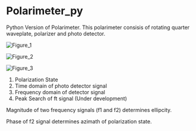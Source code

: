 # Polarimeter_py
Python Version of Polarimeter.
This polarimeter consisis of rotating quarter waveplate, polarizer and photo detector.

![Figure_1](https://user-images.githubusercontent.com/30459885/191657713-83d6a2b4-ddbe-4aea-b46a-6bc7c83ba059.png)

![Figure_2](https://user-images.githubusercontent.com/30459885/191658302-63b957cb-49f8-4d32-b8ab-c1e9f2151e10.png)

![Figure_3](https://user-images.githubusercontent.com/30459885/191658382-4db51861-d9d8-4b7c-8aea-66fe3e8eb32e.png)

1. Polarization State
2. Time domain of photo detector signal
3. Frequency domain of detector signal
4. Peak Search of ft signal (Under development)

Magnitude of two frequency signals (f1 and f2) determines ellipcity.

Phase of f2 signal determines azimath of polarization state.

